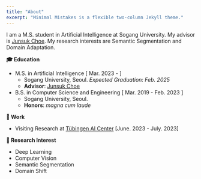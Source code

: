 ```yaml
---
title: "About"
excerpt: "Minimal Mistakes is a flexible two-column Jekyll theme."
---
```


I am a M.S. student in Artificial Intelligence at Sogang University. My advisor is [Junsuk Choe](https://sites.google.com/site/junsukchoe/). My research interests are Semantic Segmentation and Domain Adaptation.


**🎓 Education**

  - M.S. in Artificial Intelligence [ Mar. 2023 -  ]
    - Sogang University, Seoul. *Expected Graduation: Feb. 2025*
    - **Advisor**: [Junsuk Choe](https://sites.google.com/site/junsukchoe/)
  - B.S. in Computer Science and Engineering [ Mar. 2019 - Feb. 2023 ]
    - Sogang University, Seoul.
    - **Honors**: *magna cum laude*

**📝 Work**
  - Visiting Research at [Tübingen AI Center](https://tuebingen.ai/) [June. 2023 - July. 2023]

**📗 Research Interest**

  - Deep Learning
  - Computer Vision
  - Semantic Segmentation
  - Domain Shift
